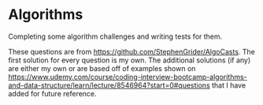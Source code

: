 # Algorithms
Completing some algorithm challenges and writing tests for them.

These questions are from https://github.com/StephenGrider/AlgoCasts. The first solution for every question is my own. The additional solutions (if any) are either my own or are based off of examples shown on https://www.udemy.com/course/coding-interview-bootcamp-algorithms-and-data-structure/learn/lecture/8546964?start=0#questions that I have added for future reference. 
